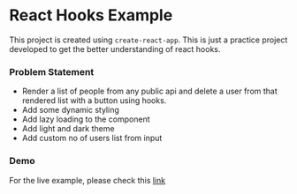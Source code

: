 # React Hooks Example 

This project is created using `create-react-app`. This is just a practice project developed to get the better understanding of react hooks.  

### Problem Statement
- Render a list of people from any public api and delete a user from that rendered list with a button using hooks.
- Add some dynamic styling
- Add lazy loading to the component
- Add light and dark theme 
- Add custom no of users list from input

### Demo

For the live example, please check this [link](https://reactjs-hooks-example.netlify.com/)